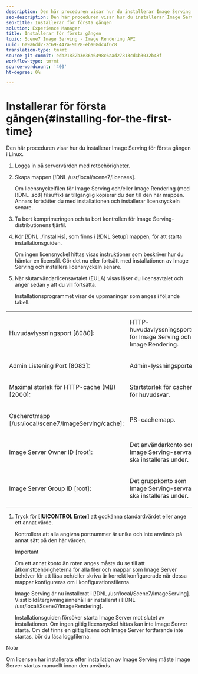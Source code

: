 ```yaml
---
description: Den här proceduren visar hur du installerar Image Serving för första gången i Linux.
seo-description: Den här proceduren visar hur du installerar Image Serving för första gången i Linux.
seo-title: Installerar för första gången
solution: Experience Manager
title: Installerar för första gången
topic: Scene7 Image Serving - Image Rendering API
uuid: 6a9a6dd2-2c69-447a-9628-eba08dc4f6c8
translation-type: tm+mt
source-git-commit: edb21832b3e36a6498c6aad27813cd4b3032b48f
workflow-type: tm+mt
source-wordcount: '400'
ht-degree: 0%

---
```



# Installerar för första gången{#installing-for-the-first-time}

Den här proceduren visar hur du installerar Image Serving för första gången i Linux.

1. Logga in på servervärden med rotbehörigheter.
1. Skapa mappen [!DNL /usr/local/scene7/licenses].

   Om licensnyckelfilen för Image Serving och/eller Image Rendering (med [!DNL .sc8] filsuffix) är tillgänglig kopierar du den till den här mappen. Annars fortsätter du med installationen och installerar licensnyckeln senare.
1. Ta bort komprimeringen och ta bort kontrollen för Image Serving-distributionens tjärfil.
1. Kör [!DNL ./install-is], som finns i [!DNL Setup] mappen, för att starta installationsguiden.

   Om ingen licensnyckel hittas visas instruktioner som beskriver hur du hämtar en licensfil. Gör det nu eller fortsätt med installationen av Image Serving och installera licensnyckeln senare.
1. När slutanvändarlicensavtalet (EULA) visas läser du licensavtalet och anger sedan `y` att du vill fortsätta.

   Installationsprogrammet visar de uppmaningar som anges i följande tabell.

<table id="table_0E7B673CAD8E4C5EB72F8283A0DDEFC8"> 
 <tbody> 
  <tr> 
   <td colname="col1"> <p><span class="codeph"> Huvudavlyssningsport [8080]:</span> </p> </td> 
   <td colname="col2"> <p>HTTP-huvudavlyssningsporten för Image Serving och Image Rendering. </p> </td> 
  </tr> 
  <tr> 
   <td colname="col1"> <p><span class="codeph"> Admin Listening Port [8083]:</span> </p> </td> 
   <td colname="col2"> <p>Admin-lyssningsporten. </p> </td> 
  </tr> 
  <tr> 
   <td colname="col1"> <p><span class="codeph"> Maximal storlek för HTTP-cache (MB) [2000]:</span> </p> </td> 
   <td colname="col2"> <p>Startstorlek för cachen för huvudsvar. </p> </td> 
  </tr> 
  <tr> 
   <td colname="col1"> <p><span class="codeph"> Cacherotmapp [/usr/local/scene7/ImageServing/cache]:</span> </p> </td> 
   <td colname="col2"> <p>PS-cachemapp. </p> </td> 
  </tr> 
  <tr> 
   <td colname="col1"> <p><span class="codeph"> Image Server Owner ID [root]:</span> </p> </td> 
   <td colname="col2"> <p>Det användarkonto som Image Serving-servrar ska installeras under. </p> </td> 
  </tr> 
  <tr> 
   <td colname="col1"> <p><span class="codeph"> Image Server Group ID [root]:</span> </p> </td> 
   <td colname="col2"> <p>Det gruppkonto som Image Serving-servrar ska installeras under. </p> </td> 
  </tr> 
 </tbody> 
</table>

1. Tryck för **[!UICONTROL Enter]** att godkänna standardvärdet eller ange ett annat värde.

   Kontrollera att alla angivna portnummer är unika och inte används på annat sätt på den här värden.

   >[!IMPORTANT]
   >
   >Om ett annat konto än roten anges måste du se till att åtkomstbehörigheterna för alla filer och mappar som Image Server behöver för att läsa och/eller skriva är korrekt konfigurerade när dessa mappar konfigureras om i konfigurationsfilerna.
   >
   >Image Serving är nu installerat i [!DNL /usr/local/Scene7/ImageServing]. Visst bildåtergivningsinnehåll är installerat i [!DNL /usr/local/Scene7/ImageRendering].
   >
   >Installationsguiden försöker starta Image Server mot slutet av installationen. Om ingen giltig licensnyckel hittas kan inte Image Server starta. Om det finns en giltig licens och Image Server fortfarande inte startas, bör du läsa loggfilerna.

>[!NOTE]
>
>Om licensen har installerats efter installation av Image Serving måste Image Server startas manuellt innan den används.
